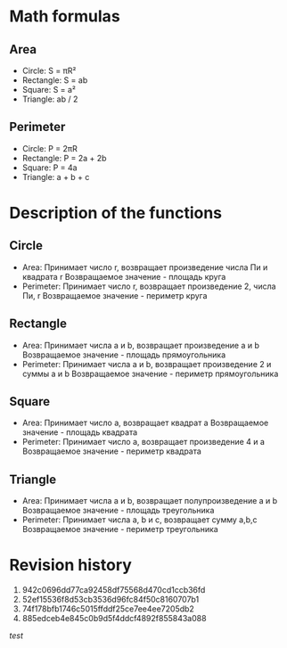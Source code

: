 # Math formulas
## Area
- Circle: S = πR²
- Rectangle: S = ab
- Square: S = a²
- Triangle: ab / 2

## Perimeter
- Circle: P = 2πR
- Rectangle: P = 2a + 2b
- Square: P = 4a
- Triangle: a + b + c


# Description of the functions
## Circle
- Area: Принимает число r, возвращает произведение числа Пи и квадрата r
Возвращаемое значение - площадь круга
- Perimeter: Принимает число r, возвращает произведение 2, числа Пи, r
Возвращаемое значение - периметр круга

## Rectangle
- Area: Принимает числа a и b, возвращает произведение a и b
Возвращаемое значение - площадь прямоугольника
- Perimeter: Принимает числа a и b, возвращает произведение 2 и суммы a и b
Возвращаемое значение - периметр прямоугольника

## Square
- Area: Принимает число a, возвращает квадрат a
Возвращаемое значение - площадь квадрата
- Perimeter: Принимает число a, возвращает произведение 4 и a
Возвращаемое значение - периметр квадрата

## Triangle
- Area: Принимает числа a и b, возвращает полупроизведение a и b
Возвращаемое значение - площадь треугольника
- Perimeter: Принимает числа a, b и c, возвращает сумму a,b,c
Возвращаемое значение - периметр треугольника


# Revision history
1. 942c0696dd77ca92458df75568d470cd1ccb36fd
2. 52ef15536f8d53cb3536d96fc84f50c8160707b1
3. 74f178bfb1746c5015ffddf25ce7ee4ee7205db2
4. 885edceb4e845c0b9d5f4ddcf4892f855843a088

_test_
